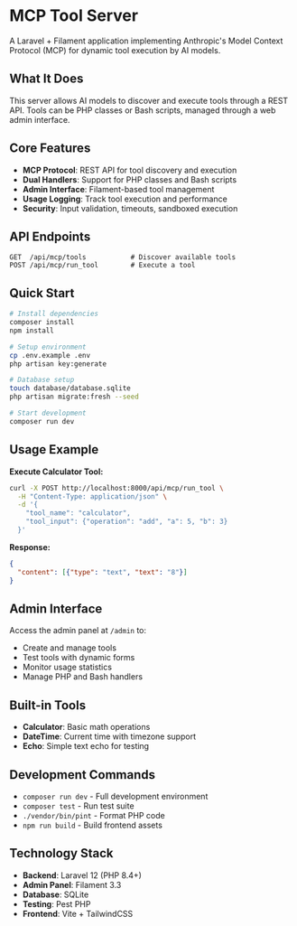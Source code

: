 # MCP Tool Server

A Laravel + Filament application implementing Anthropic's Model Context Protocol (MCP) for dynamic tool execution by AI models.

## What It Does

This server allows AI models to discover and execute tools through a REST API. Tools can be PHP classes or Bash scripts, managed through a web admin interface.

## Core Features

- **MCP Protocol**: REST API for tool discovery and execution
- **Dual Handlers**: Support for PHP classes and Bash scripts
- **Admin Interface**: Filament-based tool management
- **Usage Logging**: Track tool execution and performance
- **Security**: Input validation, timeouts, sandboxed execution

## API Endpoints

```
GET  /api/mcp/tools           # Discover available tools
POST /api/mcp/run_tool        # Execute a tool
```

## Quick Start

```bash
# Install dependencies
composer install
npm install

# Setup environment
cp .env.example .env
php artisan key:generate

# Database setup
touch database/database.sqlite
php artisan migrate:fresh --seed

# Start development
composer run dev
```

## Usage Example

**Execute Calculator Tool:**
```bash
curl -X POST http://localhost:8000/api/mcp/run_tool \
  -H "Content-Type: application/json" \
  -d '{
    "tool_name": "calculator",
    "tool_input": {"operation": "add", "a": 5, "b": 3}
  }'
```

**Response:**
```json
{
  "content": [{"type": "text", "text": "8"}]
}
```

## Admin Interface

Access the admin panel at `/admin` to:
- Create and manage tools
- Test tools with dynamic forms
- Monitor usage statistics
- Manage PHP and Bash handlers

## Built-in Tools

- **Calculator**: Basic math operations
- **DateTime**: Current time with timezone support  
- **Echo**: Simple text echo for testing

## Development Commands

- `composer run dev` - Full development environment
- `composer test` - Run test suite
- `./vendor/bin/pint` - Format PHP code
- `npm run build` - Build frontend assets

## Technology Stack

- **Backend**: Laravel 12 (PHP 8.4+)
- **Admin Panel**: Filament 3.3
- **Database**: SQLite
- **Testing**: Pest PHP
- **Frontend**: Vite + TailwindCSS